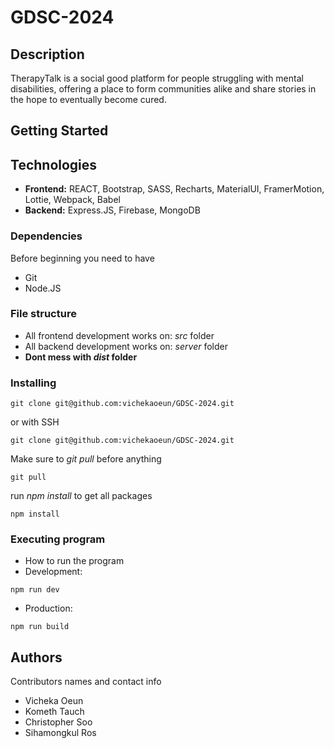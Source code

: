 # GDSC-2024
## Description
TherapyTalk is a social good platform for people struggling with mental disabilities, offering a place to form communities alike and share stories in the hope to eventually become
cured.
## Getting Started
## Technologies
* **Frontend:** REACT, Bootstrap, SASS, Recharts, MaterialUI, FramerMotion, Lottie, Webpack, Babel
* **Backend:** Express.JS, Firebase, MongoDB
### Dependencies
Before beginning you need to have
* Git
* Node.JS
### File structure
* All frontend development works on: *src* folder
* All backend development works on: *server* folder
* **Dont mess with *dist* folder**
### Installing

```
git clone git@github.com:vichekaoeun/GDSC-2024.git
```
or with SSH
```
git clone git@github.com:vichekaoeun/GDSC-2024.git
```
Make sure to *git pull* before anything
```
git pull
```
run *npm install* to get all packages
```
npm install
```
### Executing program

* How to run the program
* Development:
```
npm run dev
```
* Production:
```
npm run build
```

## Authors

Contributors names and contact info

* Vicheka Oeun 
* Kometh Tauch
* Christopher Soo
* Sihamongkul Ros
